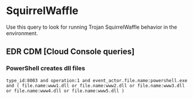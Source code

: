 # SquirrelWaffle

Use this query to look for running Trojan SquirrelWaffle behavior in the environment.

## EDR CDM [Cloud Console queries]

### PowerShell creates dll files

```
type_id:8003 and operation:1 and event_actor.file.name:powershell.exe and ( file.name:www1.dll or file.name:www2.dll or file.name:www3.dll or file.name:www4.dll or file.name:www5.dll )
```
